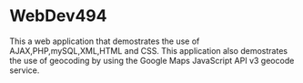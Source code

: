 WebDev494
=========
This a web application that demostrates the use of AJAX,PHP,mySQL,XML,HTML and CSS.
This application also demostrates the use of geocoding by using the Google Maps JavaScript API v3 geocode service.
